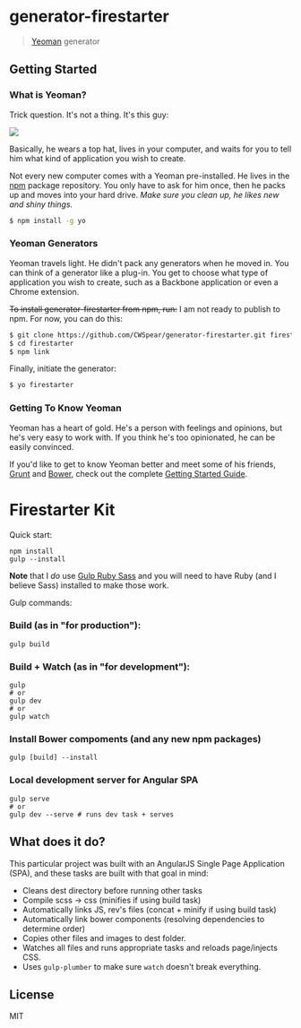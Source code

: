 # generator-firestarter

> [Yeoman](http://yeoman.io) generator


## Getting Started

### What is Yeoman?

Trick question. It's not a thing. It's this guy:

![](http://i.imgur.com/JHaAlBJ.png)

Basically, he wears a top hat, lives in your computer, and waits for you to tell him what kind of application you wish to create.

Not every new computer comes with a Yeoman pre-installed. He lives in the [npm](https://npmjs.org) package repository. You only have to ask for him once, then he packs up and moves into your hard drive. *Make sure you clean up, he likes new and shiny things.*

```bash
$ npm install -g yo
```

### Yeoman Generators

Yeoman travels light. He didn't pack any generators when he moved in. You can think of a generator like a plug-in. You get to choose what type of application you wish to create, such as a Backbone application or even a Chrome extension.

~~To install generator-firestarter from npm, run:~~ I am not ready to publish to npm. For now, you can do this:

```bash
$ git clone https://github.com/CWSpear/generator-firestarter.git firestarter
$ cd firestarter
$ npm link
```

Finally, initiate the generator:

```bash
$ yo firestarter
```

### Getting To Know Yeoman

Yeoman has a heart of gold. He's a person with feelings and opinions, but he's very easy to work with. If you think he's too opinionated, he can be easily convinced.

If you'd like to get to know Yeoman better and meet some of his friends, [Grunt](http://gruntjs.com) and [Bower](http://bower.io), check out the complete [Getting Started Guide](https://github.com/yeoman/yeoman/wiki/Getting-Started).

# Firestarter Kit

Quick start:

```shell
npm install
gulp --install
```

**Note** that I *do* use [Gulp Ruby Sass](https://github.com/sindresorhus/gulp-ruby-sass) and you will need to have Ruby (and I believe Sass) installed to make those work.

Gulp commands:

### Build (as in "for production"):
```shell
gulp build
```

### Build + Watch (as in "for development"):
```shell
gulp
# or
gulp dev
# or
gulp watch
```

### Install Bower compoments (and any new npm packages)
```shell
gulp [build] --install
```

### Local development server for Angular SPA
```shell
gulp serve
# or
gulp dev --serve # runs dev task + serves
```

## What does it do?

This particular project was built with an AngularJS Single Page Application (SPA), and these tasks are built with that goal in mind:

* Cleans dest directory before running other tasks
* Compile scss -> css (minifies if using build task)
* Automatically links JS, rev's files (concat + minify if using build task)
* Automatically link bower components (resolving dependencies to determine order)
* Copies other files and images to dest folder.
* Watches all files and runs appropriate tasks and reloads page/injects CSS.
* Uses `gulp-plumber` to make sure `watch` doesn't break everything.

## License

MIT
